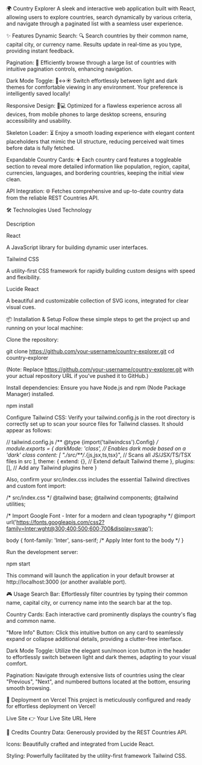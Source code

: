 🌍 Country Explorer
A sleek and interactive web application built with React, allowing users to explore countries, search dynamically by various criteria, and navigate through a paginated list with a seamless user experience.

✨ Features
Dynamic Search: 🔍 Search countries by their common name, capital city, or currency name. Results update in real-time as you type, providing instant feedback.

Pagination: 📄 Efficiently browse through a large list of countries with intuitive pagination controls, enhancing navigation.

Dark Mode Toggle: 🌙↔️☀️ Switch effortlessly between light and dark themes for comfortable viewing in any environment. Your preference is intelligently saved locally!

Responsive Design: 📱💻 Optimized for a flawless experience across all devices, from mobile phones to large desktop screens, ensuring accessibility and usability.

Skeleton Loader: ⏳ Enjoy a smooth loading experience with elegant content placeholders that mimic the UI structure, reducing perceived wait times before data is fully fetched.

Expandable Country Cards: ➕ Each country card features a toggleable section to reveal more detailed information like population, region, capital, currencies, languages, and bordering countries, keeping the initial view clean.

API Integration: 🌐 Fetches comprehensive and up-to-date country data from the reliable REST Countries API.

🛠️ Technologies Used
Technology

Description

React

A JavaScript library for building dynamic user interfaces.

Tailwind CSS

A utility-first CSS framework for rapidly building custom designs with speed and flexibility.

Lucide React

A beautiful and customizable collection of SVG icons, integrated for clear visual cues.

📦 Installation & Setup
Follow these simple steps to get the project up and running on your local machine:

Clone the repository:

git clone https://github.com/your-username/country-explorer.git
cd country-explorer

(Note: Replace https://github.com/your-username/country-explorer.git with your actual repository URL if you've pushed it to GitHub.)

Install dependencies:
Ensure you have Node.js and npm (Node Package Manager) installed.

npm install

Configure Tailwind CSS:
Verify your tailwind.config.js in the root directory is correctly set up to scan your source files for Tailwind classes. It should appear as follows:

// tailwind.config.js
/** @type {import('tailwindcss').Config} */
module.exports = {
  darkMode: 'class', // Enables dark mode based on a 'dark' class
  content: [
    "./src/**/*.{js,jsx,ts,tsx}", // Scans all JS/JSX/TS/TSX files in src
  ],
  theme: {
    extend: {}, // Extend default Tailwind theme
  },
  plugins: [], // Add any Tailwind plugins here
}

Also, confirm your src/index.css includes the essential Tailwind directives and custom font import:

/* src/index.css */
@tailwind base;
@tailwind components;
@tailwind utilities;

/* Import Google Font - Inter for a modern and clean typography */
@import url('https://fonts.googleapis.com/css2?family=Inter:wght@300;400;500;600;700&display=swap');

body {
  font-family: 'Inter', sans-serif; /* Apply Inter font to the body */
}

Run the development server:

npm start

This command will launch the application in your default browser at http://localhost:3000 (or another available port).

🎮 Usage
Search Bar: Effortlessly filter countries by typing their common name, capital city, or currency name into the search bar at the top.

Country Cards: Each interactive card prominently displays the country's flag and common name.

"More Info" Button: Click this intuitive button on any card to seamlessly expand or collapse additional details, providing a clutter-free interface.

Dark Mode Toggle: Utilize the elegant sun/moon icon button in the header to effortlessly switch between light and dark themes, adapting to your visual comfort.

Pagination: Navigate through extensive lists of countries using the clear "Previous", "Next", and numbered buttons located at the bottom, ensuring smooth browsing.

🚀 Deployment on Vercel
This project is meticulously configured and ready for effortless deployment on Vercel!

Live Site 👉 Your Live Site URL Here

🙏 Credits
Country Data: Generously provided by the REST Countries API.

Icons: Beautifully crafted and integrated from Lucide React.

Styling: Powerfully facilitated by the utility-first framework Tailwind CSS.